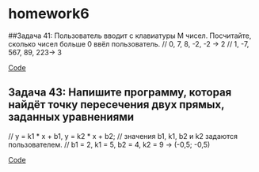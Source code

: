 # homework6

##Задача 41: Пользователь вводит с клавиатуры M чисел. Посчитайте, сколько чисел больше 0 ввёл пользователь.
// 0, 7, 8, -2, -2 -> 2
// 1, -7, 567, 89, 223-> 3

[Code](https://github.com/SergVlasov/homework6/blob/main/task001/Program.cs)

## Задача 43: Напишите программу, которая найдёт точку пересечения двух прямых, заданных уравнениями 
// y = k1 * x + b1, y = k2 * x + b2; 
// значения b1, k1, b2 и k2 задаются пользователем.
// b1 = 2, k1 = 5, b2 = 4, k2 = 9 -> (-0,5; -0,5)

[Code](https://github.com/SergVlasov/homework6/blob/main/task002/Program.cs)
